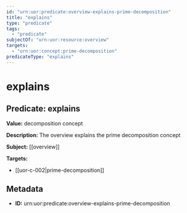 ```yaml
---
id: "urn:uor:predicate:overview-explains-prime-decomposition"
title: "explains"
type: "predicate"
tags:
  - "predicate"
subjectOf: "urn:uor:resource:overview"
targets:
  - "urn:uor:concept:prime-decomposition"
predicateType: "explains"
---
```


# explains

## Predicate: explains

**Value:** decomposition concept

**Description:** The overview explains the prime decomposition concept

**Subject:** [[overview]]

**Targets:**

- [[uor-c-002|prime-decomposition]]

## Metadata

- **ID:** urn:uor:predicate:overview-explains-prime-decomposition
